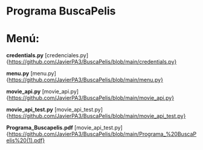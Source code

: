 # Programa BuscaPelis

# Menú:

**credentials.py**
    [credenciales.py]{https://github.com/JavierPA3/BuscaPelis/blob/main/credentials.py}

**menu.py**
    [menu.py]{https://github.com/JavierPA3/BuscaPelis/blob/main/menu.py}


**movie_api.py**
    [movie_api.py]{https://github.com/JavierPA3/BuscaPelis/blob/main/movie_api.py}


**movie_api_test.py**
    [movie_api_test.py]{https://github.com/JavierPA3/BuscaPelis/blob/main/movie_api_test.py}

**Programa_Buscapelis.pdf**
        [movie_api_test.py]{https://github.com/JavierPA3/BuscaPelis/blob/main/Programa_%20BuscaPelis%20(1).pdf}
